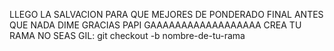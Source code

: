 LLEGO LA SALVACION PARA QUE MEJORES DE PONDERADO FINAL
ANTES QUE NADA DIME GRACIAS PAPI GAAAAAAAAAAAAAAAAAA
CREA TU RAMA NO SEAS GIL: git checkout -b nombre-de-tu-rama
